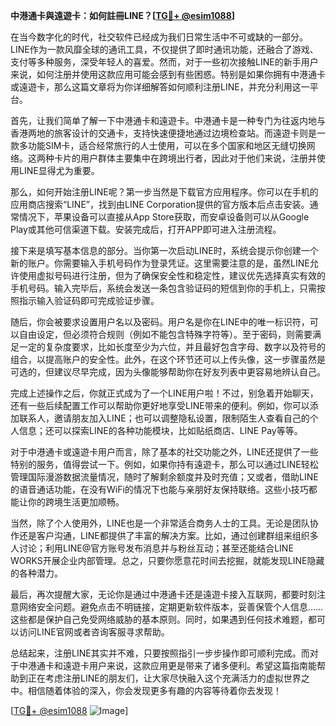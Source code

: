 **中港通卡與遠遊卡：如何註冊LINE？[[TG💪+ @esim1088](https://t.me/s/esim1088)]**

在当今数字化的时代，社交软件已经成为我们日常生活中不可或缺的一部分。LINE作为一款风靡全球的通讯工具，不仅提供了即时通讯功能，还融合了游戏、支付等多种服务，深受年轻人的喜爱。然而，对于一些初次接触LINE的新手用户来说，如何注册并使用这款应用可能会感到有些困惑。特别是如果你拥有中港通卡或遠遊卡，那么这篇文章将为你详细解答如何顺利注册LINE，并充分利用这一平台。

首先，让我们简单了解一下中港通卡和遠遊卡。中港通卡是一种专门为往返内地与香港两地的旅客设计的交通卡，支持快速便捷地通过边境检查站。而遠遊卡则是一款多功能SIM卡，适合经常旅行的人士使用，可以在多个国家和地区无缝切换网络。这两种卡片的用户群体主要集中在跨境出行者，因此对于他们来说，注册并使用LINE显得尤为重要。

那么，如何开始注册LINE呢？第一步当然是下载官方应用程序。你可以在手机的应用商店搜索“LINE”，找到由LINE Corporation提供的官方版本后点击安装。通常情况下，苹果设备可以直接从App Store获取，而安卓设备则可以从Google Play或其他可信渠道下载。安装完成后，打开APP即可进入注册流程。

接下来是填写基本信息的部分。当你第一次启动LINE时，系统会提示你创建一个新的账户。你需要输入手机号码作为登录凭证。这里需要注意的是，虽然LINE允许使用虚拟号码进行注册，但为了确保安全性和稳定性，建议优先选择真实有效的手机号码。输入完毕后，系统会发送一条包含验证码的短信到你的手机上，只需按照指示输入验证码即可完成验证步骤。

随后，你会被要求设置用户名以及密码。用户名是你在LINE中的唯一标识符，可以自由设定，但必须符合规则（例如不能包含特殊字符等）。至于密码，则需要满足一定的复杂度要求，比如长度至少为六位，并且最好包含字母、数字以及符号的组合，以提高账户的安全性。此外，在这个环节还可以上传头像，这一步骤虽然是可选的，但建议尽早完成，因为头像能够帮助你在好友列表中更容易地辨认自己。

完成上述操作之后，你就正式成为了一个LINE用户啦！不过，别急着开始聊天，还有一些后续配置工作可以帮助你更好地享受LINE带来的便利。例如，你可以添加联系人，邀请朋友加入LINE；也可以调整隐私设置，限制陌生人查看自己的个人信息；还可以探索LINE的各种功能模块，比如贴纸商店、LINE Pay等等。

对于中港通卡或遠遊卡用户而言，除了基本的社交功能之外，LINE还提供了一些特别的服务，值得尝试一下。例如，如果你持有遠遊卡，那么可以通过LINE轻松管理国际漫游数据流量情况，随时了解剩余额度并及时充值；又或者，借助LINE的语音通话功能，在没有WiFi的情况下也能与亲朋好友保持联络。这些小技巧都能让你的跨境生活更加顺畅。

当然，除了个人使用外，LINE也是一个非常适合商务人士的工具。无论是团队协作还是客户沟通，LINE都提供了丰富的解决方案。比如，通过创建群组来组织多人讨论；利用LINE@官方账号发布消息并与粉丝互动；甚至还能结合LINE WORKS开展企业内部管理。总之，只要你愿意花时间去挖掘，就能发现LINE隐藏的各种潜力。

最后，再次提醒大家，无论你是通过中港通卡还是遠遊卡接入互联网，都要时刻注意网络安全问题。避免点击不明链接，定期更新软件版本，妥善保管个人信息……这些都是保护自己免受网络威胁的基本原则。同时，如果遇到任何技术难题，都可以访问LINE官网或者咨询客服寻求帮助。

总结起来，注册LINE其实并不难，只要按照指引一步步操作即可顺利完成。而对于中港通卡和遠遊卡用户来说，这款应用更是带来了诸多便利。希望这篇指南能帮助到正在考虑注册LINE的朋友们，让大家尽快融入这个充满活力的虚拟世界之中。相信随着体验的深入，你会发现更多有趣的内容等待着你去发现！

[[TG💪+ @esim1088](https://t.me/s/esim1088) ![Image](https://i.postimg.cc/4NQfJmqS/Snipaste-2025-05-13-00-14-12.png)]